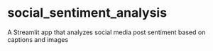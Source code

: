# social_sentiment_analysis
A Streamlit app that analyzes social media post sentiment based on captions and images
